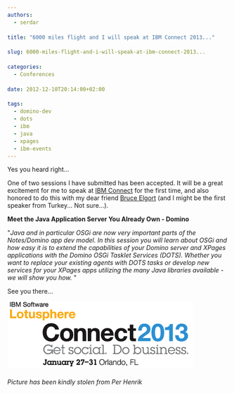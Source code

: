 ```yaml
---
authors:
  - serdar

title: "6000 miles flight and I will speak at IBM Connect 2013..."

slug: 6000-miles-flight-and-i-will-speak-at-ibm-connect-2013...

categories:
  - Conferences

date: 2012-12-10T20:14:00+02:00

tags:
  - domino-dev
  - dots
  - ibm
  - java
  - xpages
  - ibm-events
---
```


Yes you heard right...

One of two sessions I have submitted has been accepted. It will be a great excitement for me to speak at [IBM Connect](http://ibm.com/connect) for the first time, and also honored to do this with my dear friend [Bruce Elgort](http://bruceelgort.com/) (and I might be the first speaker from Turkey... Not sure...).
<!-- more -->
**Meet the Java Application Server You Already Own - Domino**

"*Java and in particular OSGi are now very important parts of the Notes/Domino app dev model. In this session you will learn about OSGi and how easy it is to extend the capabilities of your Domino server and XPages applications with the Domino OSGi Tasklet Services (DOTS). Whether you want to replace your existing agents with DOTS tasks or develop new services for your XPages apps utilizing the many Java libraries available - we will show you how.* "

See you there...

![Image:6000 miles flight and I will speak at IBM Connect 2013...](../../images/imported/6000-miles-flight-and-i-will-speak-at-ibm-connect-2013-M2.png)

###### *Picture has been kindly stolen from Per Henrik*

<br />
